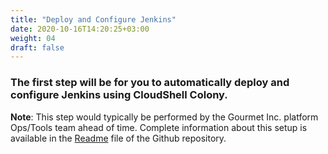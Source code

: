 ```yaml
---
title: "Deploy and Configure Jenkins"
date: 2020-10-16T14:20:25+03:00
weight: 04
draft: false
---
```


### The first step will be for you to automatically deploy and configure Jenkins using CloudShell Colony.
__Note__: This step would typically be performed by the Gourmet Inc. platform Ops/Tools team ahead of time.
Complete information about this setup is available in the [Readme](https://github.com/QualiSystemsLab/jenkins-colony/blob/master/README.md) file of the Github repository. 
